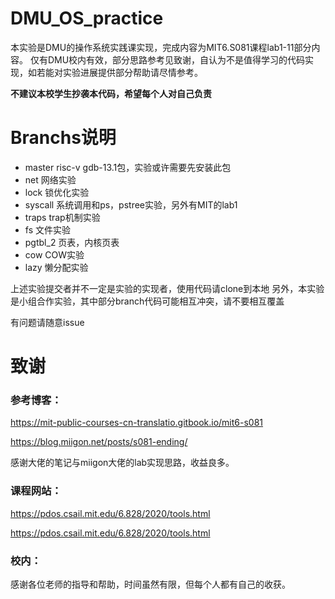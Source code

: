 # DMU_OS_practice

本实验是DMU的操作系统实践课实现，完成内容为MIT6.S081课程lab1-11部分内容。
仅有DMU校内有效，部分思路参考见致谢，自认为不是值得学习的代码实现，如若能对实验进展提供部分帮助请尽情参考。

**不建议本校学生抄袭本代码，希望每个人对自己负责**

# Branchs说明

- master  risc-v gdb-13.1包，实验或许需要先安装此包
- net 网络实验
- lock 锁优化实验
- syscall 系统调用和ps，pstree实验，另外有MIT的lab1
- traps trap机制实验
- fs   文件实验
- pgtbl_2  页表，内核页表
- cow  COW实验
- lazy  懒分配实验

上述实验提交者并不一定是实验的实现者，使用代码请clone到本地
另外，本实验是小组合作实验，其中部分branch代码可能相互冲突，请不要相互覆盖

有问题请随意issue

# 致谢

### 参考博客：
https://mit-public-courses-cn-translatio.gitbook.io/mit6-s081

https://blog.miigon.net/posts/s081-ending/

感谢大佬的笔记与miigon大佬的lab实现思路，收益良多。

### 课程网站：
https://pdos.csail.mit.edu/6.828/2020/tools.html

https://pdos.csail.mit.edu/6.828/2020/tools.html

### 校内：
感谢各位老师的指导和帮助，时间虽然有限，但每个人都有自己的收获。
